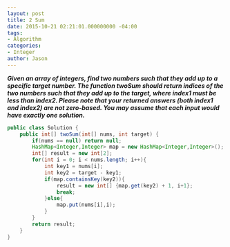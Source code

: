 ```yaml
---
layout: post
title: 2 Sum
date: 2015-10-21 02:21:01.000000000 -04:00
tags:
- Algorithm
categories:
- Integer
author: Jason
---
```

<p><strong><em>Given an array of integers, find two numbers such that they add up to a specific target number. The function twoSum should return indices of the two numbers such that they add up to the target, where index1 must be less than index2. Please note that your returned answers (both index1 and index2) are not zero-based. You may assume that each input would have exactly one solution.</em></strong></p>


``` java
public class Solution {
    public int[] twoSum(int[] nums, int target) {
        if(nums == null) return null;
        HashMap<Integer,Integer> map = new HashMap<Integer,Integer>();
        int[] result = new int[2];
        for(int i = 0; i < nums.length; i++){
            int key1 = nums[i];
            int key2 = target - key1;
            if(map.containsKey(key2)){
                result = new int[] {map.get(key2) + 1, i+1};
                break;
            }else{
                map.put(nums[i],i);
            }
        }
        return result;
    }
}
```
